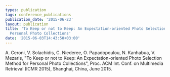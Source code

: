 ```yaml
---
types: publication
tags: conference_publications
publication_date: '2015-06-23'
layout: publication
title: 'To Keep or not to Keep: An Expectation-oriented Photo Selection Method for
  Personal Photo Collections'
date: '2015-06-03T14:43:50+03:00'
---
```

<p>A. Ceroni, V. Solachidis, C. Niederee, O. Papadopoulou, N. Kanhabua, V. Mezaris, "To Keep or not to Keep: An Expectation-oriented Photo Selection Method for Personal Photo Collections", Proc. ACM Int. Conf. on Multimedia Retrieval (ICMR 2015), Shanghai, China, June 2015.</p>

